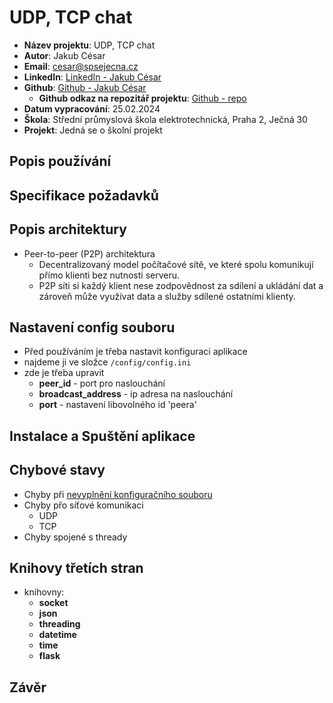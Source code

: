 # UDP, TCP chat
- **Název projektu**: UDP, TCP chat
- **Autor**: Jakub César
- **Email**: cesar@spsejecna.cz
- **LinkedIn**: [LinkedIn - Jakub César](https://tr.linkedin.com/in/jakub-c%C3%A9sar-714584243)
- **Github**: [Github - Jakub César](https://github.com/cesarjakub)
    - **Github odkaz na repozitář projektu**: [Github - repo](https://github.com/cesarjakub/alpha_4)
- **Datum vypracování**: 25.02.2024
- **Škola**: Střední průmyslová škola elektrotechnická, Praha 2, Ječná 30 
- **Projekt**: Jedná se o školní projekt

## Popis používání

## Specifikace požadavků

## Popis architektury
- Peer-to-peer (P2P) architektura
  - Decentralizovaný model počítačové sítě, ve které spolu komunikují přímo klienti bez nutnosti serveru.
  - P2P síti si každý klient nese zodpovědnost za sdílení a ukládání dat a zároveň může využívat data a služby sdílené ostatními klienty.

## Nastavení config souboru
- Před používáním je třeba nastavit konfiguraci aplikace
- najdeme ji ve složce `/config/config.ini`
- zde je třeba upravit
  - **peer_id** - port pro naslouchání
  - **broadcast_address** - ip adresa na naslouchání
  - **port** - nastavení libovolného id 'peera'

## Instalace a Spuštění aplikace

## Chybové stavy
- Chyby při [nevyplnění konfiguračního souboru](#nastavení-config-souboru)
- Chyby přo síťové komunikaci
  - UDP
  - TCP
- Chyby spojené s thready

## Knihovy třetích stran
- knihovny:
  - **socket**
  - **json**
  - **threading**
  - **datetime**
  - **time**
  - **flask**

## Závěr